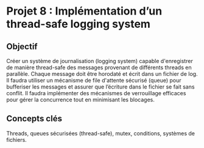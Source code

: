 # Projet 8 : Implémentation d’un thread-safe logging system

## Objectif
Créer un système de journalisation (logging system) capable d'enregistrer de manière thread-safe des messages provenant de différents threads en parallèle. Chaque message doit être horodaté et écrit dans un fichier de log. Il faudra utiliser un mécanisme de file d'attente sécurisé (queue) pour bufferiser les messages et assurer que l’écriture dans le fichier se fait sans conflit. Il faudra implémenter des mécanismes de verrouillage efficaces pour gérer la concurrence tout en minimisant les blocages.

## Concepts clés
Threads, queues sécurisées (thread-safe), mutex, conditions, systèmes de fichiers.
	

